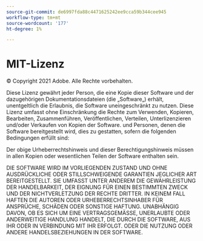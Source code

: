 ```yaml
---
source-git-commit: de6997fda88c4471625242ee9cca59b344cee945
workflow-type: tm+mt
source-wordcount: '177'
ht-degree: 1%

---
```

# MIT-Lizenz

© Copyright 2021 Adobe. Alle Rechte vorbehalten.

Diese Lizenz gewährt jeder Person, die eine Kopie dieser Software und der dazugehörigen Dokumentationsdateien (die „Software„) erhält, unentgeltlich die Erlaubnis, die Software uneingeschränkt zu nutzen. Diese Lizenz umfasst ohne Einschränkung die Rechte zum Verwenden, Kopieren, Bearbeiten, Zusammenführen, Veröffentlichen, Verteilen, Unterlizenzieren und/oder Verkaufen von Kopien der Software. und Personen, denen die Software bereitgestellt wird, dies zu gestatten, sofern die folgenden Bedingungen erfüllt sind:

Der obige Urheberrechtshinweis und dieser Berechtigungshinweis müssen in allen Kopien oder wesentlichen Teilen der Software enthalten sein.

DIE SOFTWARE WIRD IM VORLIEGENDEN ZUSTAND UND OHNE AUSDRÜCKLICHE ODER STILLSCHWEIGENDE GARANTIEN JEGLICHER ART BEREITGESTELLT. SIE UMFASST UNTER ANDEREM DIE GEWÄHRLEISTUNG DER HANDELBARKEIT, DER EIGNUNG FÜR EINEN BESTIMMTEN ZWECK UND DER NICHTVERLETZUNG DER RECHTE DRITTER. IN KEINEM FALL HAFTEN DIE AUTOREN ODER URHEBERRECHTSINHABER FÜR ANSPRÜCHE, SCHÄDEN ODER SONSTIGE HAFTUNG. UNABHÄNGIG DAVON, OB ES SICH UM EINE VERTRAGSGEMÄSSE, UNERLAUBTE ODER ANDERWEITIGE HANDLUNG HANDELT, DIE DURCH DIE SOFTWARE, AUS IHR ODER IN VERBINDUNG MIT IHR ERFOLGT. ODER DIE NUTZUNG ODER ANDERE HANDELSBEZIEHUNGEN IN DER SOFTWARE.
